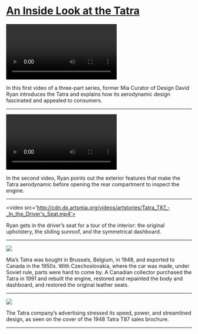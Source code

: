 # [An Inside Look at the Tatra](http://artstories.artsmia.org/#/stories/1823)

<video src='http://cdn.dx.artsmia.org/videos/artstories/Meet_the_Tatra_T87.mp4'></video>

In this first video of a three-part series, former Mia Curator of Design David Ryan introduces the Tatra and explains how its aerodynamic design fascinated and appealed to consumers. 

---

<video src='http://cdn.dx.artsmia.org/videos/artstories/Tatra_T87_-_Intelligent_Design.mp4'></video>

In the second video, Ryan points out the exterior features that make the Tatra aerodynamic before opening the rear compartment to inspect the engine.

---

<video src='http://cdn.dx.artsmia.org/videos/artstories/Tatra_T87_-_In_the_Driver's_Seat.mp4'></video>

<span>Ryan gets in the driver’s seat for a tour of the interior: the original upholstery, the sliding sunroof, and the symmetrical dashboard.</span>

---

![](http://cdn.dx.artsmia.org/thumbs/tn_mia_49908a.jpg)

Mia’s Tatra was bought in Brussels, Belgium, in 1948, and exported to Canada in the 1950s. With Czechoslovakia, where the car was made, under Soviet rule, parts were hard to come by. A Canadian collector purchased the Tatra in 1991 and rebuilt the engine, restored and repainted the body and dashboard, and restored the original leather seats.

---

![](http://cdn.dx.artsmia.org/thumbs/tn_2014_TDX_MIAArtStories_185.jpg)

The Tatra company’s advertising stressed its speed, power, and streamlined design, as seen on the cover of the 1948 Tatra T87 sales brochure. 

---
